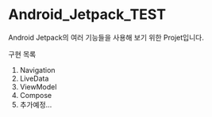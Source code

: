 # Android_Jetpack_TEST
Android Jetpack의 여러 기능들을 사용해 보기 위한 Projet입니다.

구현 목록
1. Navigation
2. LiveData
3. ViewModel
4. Compose
5. 추가예정...
